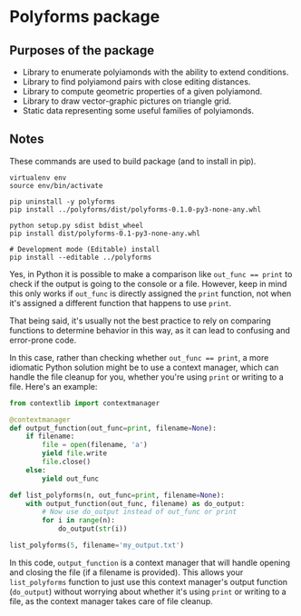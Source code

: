 # Polyforms package

## Purposes of the package

* Library to enumerate polyiamonds with the ability to extend conditions.
* Library to find polyiamond pairs with close editing distances.
* Library to compute geometric properties of a given polyiamond. 
* Library to draw vector-graphic pictures on triangle grid.
* Static data representing some useful families of polyiamonds.

## Notes

These commands are used to build package (and to install in pip). 

```
virtualenv env
source env/bin/activate

pip uninstall -y polyforms
pip install ../polyforms/dist/polyforms-0.1.0-py3-none-any.whl
```


```
python setup.py sdist bdist_wheel
pip install dist/polyforms-0.1-py3-none-any.whl

# Development mode (Editable) install
pip install --editable ../polyforms
```




Yes, in Python it is possible to make a comparison like `out_func == print` to check if the 
output is going to the console or a file. However, keep in mind this only works if `out_func` 
is directly assigned the `print` function, not when it's assigned a different function that happens to use `print`.

That being said, it's usually not the best practice to rely on comparing functions to determine 
behavior in this way, as it can lead to confusing and error-prone code.

In this case, rather than checking whether `out_func == print`, a more idiomatic Python solution 
might be to use a context manager, which can handle the file cleanup for you, whether 
you're using `print` or writing to a file. Here's an example:

```python
from contextlib import contextmanager

@contextmanager
def output_function(out_func=print, filename=None):
    if filename:
        file = open(filename, 'a')
        yield file.write
        file.close()
    else:
        yield out_func

def list_polyforms(n, out_func=print, filename=None):
    with output_function(out_func, filename) as do_output:
        # Now use do_output instead of out_func or print
        for i in range(n):
            do_output(str(i))

list_polyforms(5, filename='my_output.txt')
```

In this code, `output_function` is a context manager that will handle opening and closing the file 
(if a filename is provided). This allows your `list_polyforms` function to just use this context 
manager's output function (`do_output`) without worrying about whether it's using 
`print` or writing to a file, as the context manager takes care of file cleanup.